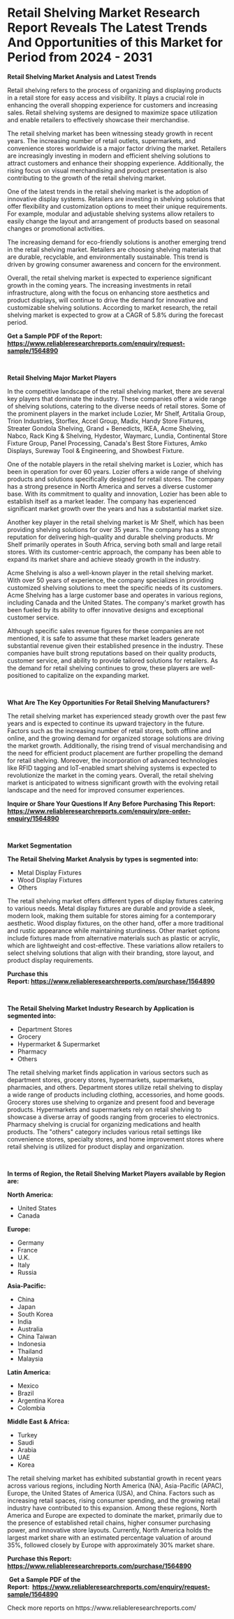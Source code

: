 <p><h1>Retail Shelving Market Research Report Reveals The Latest Trends And Opportunities of this Market for Period from 2024 - 2031</h1></p><p><strong>Retail Shelving Market Analysis and Latest Trends</strong></p>
<p><p>Retail shelving refers to the process of organizing and displaying products in a retail store for easy access and visibility. It plays a crucial role in enhancing the overall shopping experience for customers and increasing sales. Retail shelving systems are designed to maximize space utilization and enable retailers to effectively showcase their merchandise.</p><p>The retail shelving market has been witnessing steady growth in recent years. The increasing number of retail outlets, supermarkets, and convenience stores worldwide is a major factor driving the market. Retailers are increasingly investing in modern and efficient shelving solutions to attract customers and enhance their shopping experience. Additionally, the rising focus on visual merchandising and product presentation is also contributing to the growth of the retail shelving market.</p><p>One of the latest trends in the retail shelving market is the adoption of innovative display systems. Retailers are investing in shelving solutions that offer flexibility and customization options to meet their unique requirements. For example, modular and adjustable shelving systems allow retailers to easily change the layout and arrangement of products based on seasonal changes or promotional activities.</p><p>The increasing demand for eco-friendly solutions is another emerging trend in the retail shelving market. Retailers are choosing shelving materials that are durable, recyclable, and environmentally sustainable. This trend is driven by growing consumer awareness and concern for the environment.</p><p>Overall, the retail shelving market is expected to experience significant growth in the coming years. The increasing investments in retail infrastructure, along with the focus on enhancing store aesthetics and product displays, will continue to drive the demand for innovative and customizable shelving solutions. According to market research, the retail shelving market is expected to grow at a CAGR of 5.8% during the forecast period.</p></p>
<p><strong>Get a Sample PDF of the Report:&nbsp; <a href="https://www.reliableresearchreports.com/enquiry/request-sample/1564890">https://www.reliableresearchreports.com/enquiry/request-sample/1564890</a></strong></p>
<p>&nbsp;</p>
<p><strong>Retail Shelving Major Market Players</strong></p>
<p><p>In the competitive landscape of the retail shelving market, there are several key players that dominate the industry. These companies offer a wide range of shelving solutions, catering to the diverse needs of retail stores. Some of the prominent players in the market include Lozier, Mr Shelf, Artitalia Group, Trion Industries, Storflex, Accel Group, Madix, Handy Store Fixtures, Streater Gondola Shelving, Grand + Benedicts, IKEA, Acme Shelving, Nabco, Rack King & Shelving, Hydestor, Waymarc, Lundia, Continental Store Fixture Group, Panel Processing, Canada's Best Store Fixtures, Amko Displays, Sureway Tool & Engineering, and Showbest Fixture.</p><p>One of the notable players in the retail shelving market is Lozier, which has been in operation for over 60 years. Lozier offers a wide range of shelving products and solutions specifically designed for retail stores. The company has a strong presence in North America and serves a diverse customer base. With its commitment to quality and innovation, Lozier has been able to establish itself as a market leader. The company has experienced significant market growth over the years and has a substantial market size.</p><p>Another key player in the retail shelving market is Mr Shelf, which has been providing shelving solutions for over 35 years. The company has a strong reputation for delivering high-quality and durable shelving products. Mr Shelf primarily operates in South Africa, serving both small and large retail stores. With its customer-centric approach, the company has been able to expand its market share and achieve steady growth in the industry.</p><p>Acme Shelving is also a well-known player in the retail shelving market. With over 50 years of experience, the company specializes in providing customized shelving solutions to meet the specific needs of its customers. Acme Shelving has a large customer base and operates in various regions, including Canada and the United States. The company's market growth has been fueled by its ability to offer innovative designs and exceptional customer service.</p><p>Although specific sales revenue figures for these companies are not mentioned, it is safe to assume that these market leaders generate substantial revenue given their established presence in the industry. These companies have built strong reputations based on their quality products, customer service, and ability to provide tailored solutions for retailers. As the demand for retail shelving continues to grow, these players are well-positioned to capitalize on the expanding market.</p></p>
<p>&nbsp;</p>
<p><strong>What Are The Key Opportunities For Retail Shelving Manufacturers?</strong></p>
<p><p>The retail shelving market has experienced steady growth over the past few years and is expected to continue its upward trajectory in the future. Factors such as the increasing number of retail stores, both offline and online, and the growing demand for organized storage solutions are driving the market growth. Additionally, the rising trend of visual merchandising and the need for efficient product placement are further propelling the demand for retail shelving. Moreover, the incorporation of advanced technologies like RFID tagging and IoT-enabled smart shelving systems is expected to revolutionize the market in the coming years. Overall, the retail shelving market is anticipated to witness significant growth with the evolving retail landscape and the need for improved consumer experiences.</p></p>
<p><strong>Inquire or Share Your Questions If Any Before Purchasing This Report: <a href="https://www.reliableresearchreports.com/enquiry/pre-order-enquiry/1564890">https://www.reliableresearchreports.com/enquiry/pre-order-enquiry/1564890</a></strong></p>
<p>&nbsp;</p>
<p><strong>Market Segmentation</strong></p>
<p><strong>The Retail Shelving Market Analysis by types is segmented into:</strong></p>
<p><ul><li>Metal Display Fixtures</li><li>Wood Display Fixtures</li><li>Others</li></ul></p>
<p><p>The retail shelving market offers different types of display fixtures catering to various needs. Metal display fixtures are durable and provide a sleek, modern look, making them suitable for stores aiming for a contemporary aesthetic. Wood display fixtures, on the other hand, offer a more traditional and rustic appearance while maintaining sturdiness. Other market options include fixtures made from alternative materials such as plastic or acrylic, which are lightweight and cost-effective. These variations allow retailers to select shelving solutions that align with their branding, store layout, and product display requirements.</p></p>
<p><strong>Purchase this Report:&nbsp;<a href="https://www.reliableresearchreports.com/purchase/1564890">https://www.reliableresearchreports.com/purchase/1564890</a></strong></p>
<p>&nbsp;</p>
<p><strong>The Retail Shelving Market Industry Research by Application is segmented into:</strong></p>
<p><ul><li>Department Stores</li><li>Grocery</li><li>Hypermarket & Supermarket</li><li>Pharmacy</li><li>Others</li></ul></p>
<p><p>The retail shelving market finds application in various sectors such as department stores, grocery stores, hypermarkets, supermarkets, pharmacies, and others. Department stores utilize retail shelving to display a wide range of products including clothing, accessories, and home goods. Grocery stores use shelving to organize and present food and beverage products. Hypermarkets and supermarkets rely on retail shelving to showcase a diverse array of goods ranging from groceries to electronics. Pharmacy shelving is crucial for organizing medications and health products. The "others" category includes various retail settings like convenience stores, specialty stores, and home improvement stores where retail shelving is utilized for product display and organization.</p></p>
<p>&nbsp;</p>
<p><strong>In terms of Region, the Retail Shelving Market Players available by Region are:</strong></p>
<p>
    <p> <strong> North America: </strong>
        <ul>
            <li>United States</li>
            <li>Canada</li>
        </ul>
        </p> 
    <p> <strong> Europe: </strong>
        <ul>
            <li>Germany</li>
            <li>France</li>
            <li>U.K.</li>
            <li>Italy</li>
            <li>Russia</li>
        </ul>
        </p> 
    <p> <strong> Asia-Pacific: </strong>
        <ul>
            <li>China</li>
            <li>Japan</li>
            <li>South Korea</li>
            <li>India</li>
            <li>Australia</li>
            <li>China Taiwan</li>
            <li>Indonesia</li>
            <li>Thailand</li>
            <li>Malaysia</li>
        </ul>
        </p> 
    <p> <strong> Latin America: </strong>
        <ul>
            <li>Mexico</li>
            <li>Brazil</li>
            <li>Argentina Korea</li>
            <li>Colombia</li>
        </ul>
        </p> 
    <p> <strong> Middle East & Africa: </strong>
        <ul>
            <li>Turkey</li>
            <li>Saudi</li>
            <li>Arabia</li>
            <li>UAE</li>
            <li>Korea</li>
        </ul>
    </p>
    </p>
<p><p>The retail shelving market has exhibited substantial growth in recent years across various regions, including North America (NA), Asia-Pacific (APAC), Europe, the United States of America (USA), and China. Factors such as increasing retail spaces, rising consumer spending, and the growing retail industry have contributed to this expansion. Among these regions, North America and Europe are expected to dominate the market, primarily due to the presence of established retail chains, higher consumer purchasing power, and innovative store layouts. Currently, North America holds the largest market share with an estimated percentage valuation of around 35%, followed closely by Europe with approximately 30% market share.</p></p>
<p><strong>Purchase this Report: <a href="https://www.reliableresearchreports.com/purchase/1564890">https://www.reliableresearchreports.com/purchase/1564890</a></strong></p>
<p>&nbsp;<strong>Get a Sample PDF of the Report:&nbsp;&nbsp;<a href="https://www.reliableresearchreports.com/enquiry/request-sample/1564890">https://www.reliableresearchreports.com/enquiry/request-sample/1564890</a></strong></p>
<p><strong></strong></p>
<p>Check more reports on https://www.reliableresearchreports.com/</p>
